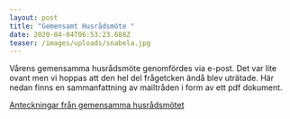 ```yaml
---
layout: post
title: "Gemensamt Husrådsmöte "
date: 2020-04-04T06:53:23.688Z
teaser: /images/uploads/snabela.jpg
---
```

Vårens gemensamma husrådsmöte genomfördes via e-post. Det var lite ovant men vi hoppas att den hel del frågetcken ändå blev uträtade. Här nedan finns en sammanfattning av mailtråden i form av ett pdf dokument.

[Anteckningar från gemensamma husrådsmötet](/images/uploads/Gemensamt_husradsmote_2020.03-26.pdf)